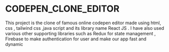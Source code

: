 # CODEPEN_CLONE_EDITOR
This project is the clone of famous online codepen editor made using html, css , tailwind css ,java script and its library name React JS . I have also used various other supporting libraries such as Redux for state management , Firebase to make authentication for user and make our app fast and dynamic
